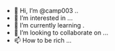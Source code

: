 - 👋 Hi, I’m @camp003 ..
- 👀 I’m interested in ...
- 🌱 I’m currently learning .
- 💞️ I’m looking to collaborate on ...
- 📫 How to be rich ...

<!---
camp003/camp003 is a ✨ special ✨ repository because its `README.md` (this file) appears on your GitHub profile.
You can click the Preview link to take a look at your changes.
--->
